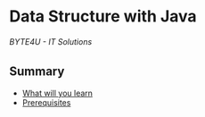 # Data Structure with Java
###### BYTE4U - IT Solutions

## Summary
- [What will you learn](#What-will-you-learn)
- [Prerequisites](#Prerequisites)

